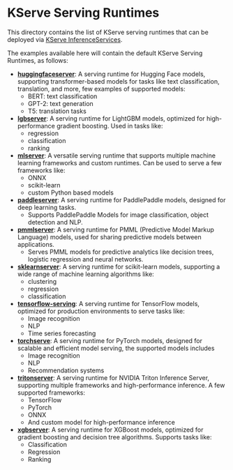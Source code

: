 # KServe Serving Runtimes

This directory contains the list of KServe serving runtimes that can be deployed via [KServe InferenceServices](./inferenceservice).

The examples available here will contain the default KServe Serving Runtimes, as follows:

- **[huggingfaceserver](huggingfaceserver-serving-runtime.yaml)**: A serving runtime for Hugging Face models, supporting 
transformer-based models for tasks like text classification, translation, and more, few examples of supported models:
  - BERT: text classification
  - GPT-2: text generation
  - T5: translation tasks
- **[lgbserver](lgbserver-serving-runtime.yaml)**: A serving runtime for LightGBM models, optimized for high-performance 
gradient boosting. Used in tasks like:
  - regression
  - classification
  - ranking
- **[mlserver](mlserver-serving-runtime.yaml)**: A versatile serving runtime that supports multiple machine learning 
frameworks and custom runtimes. Can
be used to serve a few frameworks like:
  - ONNX
  - scikit-learn
  - custom Python based models
- **[paddleserver](paddleserver-serving-runtime.yaml)**: A serving runtime for PaddlePaddle models, designed for deep 
learning tasks.
    - Supports PaddlePaddle Models for image classification, object detection and NLP.
- **[pmmlserver](pmmlserver-serving-runtime.yaml)**: A serving runtime for PMML (Predictive Model Markup Language) models, 
used for sharing predictive models between applications.
    - Serves PMML models for predictive analytics like decision trees, logistic regression and neural networks.
- **[sklearnserver](sklearnserver-serving-runtime.yaml)**: A serving runtime for scikit-learn models, supporting a wide 
range of machine learning algorithms like:
  - clustering
  - regression
  - classification
- **[tensorflow-serving](tensorflow-serving-serving-runtime.yaml)**: A serving runtime for TensorFlow models, optimized 
for production environments to serve tasks like:
  - Image recognition
  - NLP
  - Time series forecasting
- **[torchserve](torchserve-serving-runtime.yaml)**: A serving runtime for PyTorch models, designed for scalable and 
efficient model serving, the supported models includes
  - Image recognition
  - NLP
  - Recommendation systems
- **[tritonserver](tritonserver-serving-runtime.yaml)**: A serving runtime for NVIDIA Triton Inference Server, supporting 
multiple frameworks and high-performance inference. A few supported frameworks:
  - TensorFlow
  - PyTorch
  - ONNX
  - And custom model for high-performance inference
- **[xgbserver](xgbserver-serving-runtime.yaml)**: A serving runtime for XGBoost models, optimized for gradient boosting 
and decision tree algorithms. Supports tasks like:
  - Classification
  - Regression
  - Ranking